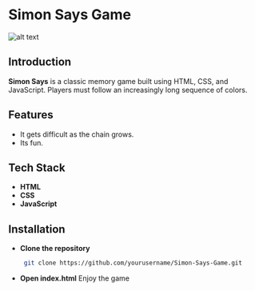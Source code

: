 
# Simon Says Game
![alt text](https://i.ibb.co/h9gCTpF/image.png)
## Introduction
**Simon Says** is a classic memory game built using HTML, CSS, and JavaScript. Players must follow an increasingly long sequence of colors.

## Features
- It gets difficult as the chain grows.
- Its fun.

## Tech Stack
- **HTML**
- **CSS**
- **JavaScript**

## Installation
- **Clone the repository**
  ```bash
   git clone https://github.com/yourusername/Simon-Says-Game.git
   ```
- **Open index.html**
    Enjoy the game
   

